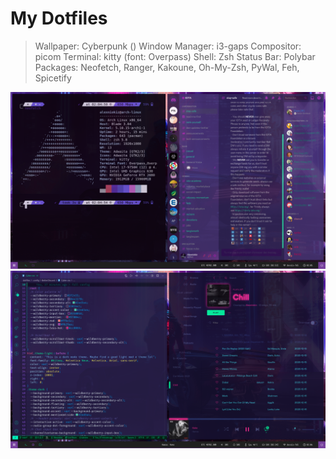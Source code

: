 # My Dotfiles

> Wallpaper: Cyberpunk ()
> Window Manager: i3-gaps
> Compositor: picom
> Terminal: kitty (font: Overpass)
> Shell: Zsh
> Status Bar: Polybar
> Packages: Neofetch, Ranger, Kakoune, Oh-My-Zsh, PyWal, Feh, Spicetify

![Screenshots](/screenshots/screen1.png?raw=true "Discord & NeoFetch")
![Screenshots](/screenshots/screen2.png?raw=true "Spotify & Visual Studio Code")